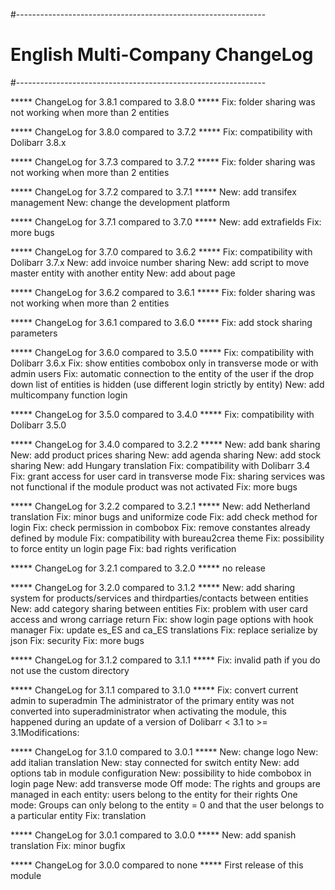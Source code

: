 #--------------------------------------------------------------
# English Multi-Company ChangeLog
#--------------------------------------------------------------

***** ChangeLog for 3.8.1 compared to 3.8.0 *****
Fix: folder sharing was not working when more than 2 entities

***** ChangeLog for 3.8.0 compared to 3.7.2 *****
Fix: compatibility with Dolibarr 3.8.x

***** ChangeLog for 3.7.3 compared to 3.7.2 *****
Fix: folder sharing was not working when more than 2 entities

***** ChangeLog for 3.7.2 compared to 3.7.1 *****
New: add transifex management
New: change the development platform

***** ChangeLog for 3.7.1 compared to 3.7.0 *****
New: add extrafields
Fix: more bugs

***** ChangeLog for 3.7.0 compared to 3.6.2 *****
Fix: compatibility with Dolibarr 3.7.x
New: add invoice number sharing
New: add script to move master entity with another entity
New: add about page

***** ChangeLog for 3.6.2 compared to 3.6.1 *****
Fix: folder sharing was not working when more than 2 entities

***** ChangeLog for 3.6.1 compared to 3.6.0 *****
Fix: add stock sharing parameters

***** ChangeLog for 3.6.0 compared to 3.5.0 *****
Fix: compatibility with Dolibarr 3.6.x
Fix: show entities combobox only in transverse mode or with admin users
Fix: automatic connection to the entity of the user if the drop down list of entities is hidden (use different login strictly by entity)
New: add multicompany function login

***** ChangeLog for 3.5.0 compared to 3.4.0 *****
Fix: compatibility with Dolibarr 3.5.0

***** ChangeLog for 3.4.0 compared to 3.2.2 *****
New: add bank sharing
New: add product prices sharing
New: add agenda sharing
New: add stock sharing
New: add Hungary translation
Fix: compatibility with Dolibarr 3.4
Fix: grant access for user card in transverse mode
Fix: sharing services was not functional if the module product was not activated
Fix: more bugs

***** ChangeLog for 3.2.2 compared to 3.2.1 *****
New: add Netherland translation
Fix: minor bugs and uniformize code
Fix: add check method for login
Fix: check permission in combobox
Fix: remove constantes already defined by module
Fix: compatibility with bureau2crea theme
Fix: possibility to force entity un login page
Fix: bad rights verification

***** ChangeLog for 3.2.1 compared to 3.2.0 *****
no release

***** ChangeLog for 3.2.0 compared to 3.1.2 *****
New: add sharing system for products/services and thirdparties/contacts between entities
New: add category sharing between entities
Fix: problem with user card access and wrong carriage return
Fix: show login page options with hook manager
Fix: update es_ES and ca_ES translations
Fix: replace serialize by json
Fix: security
Fix: more bugs

***** ChangeLog for 3.1.2 compared to 3.1.1 *****
Fix: invalid path if you do not use the custom directory

***** ChangeLog for 3.1.1 compared to 3.1.0 *****
Fix: convert current admin to superadmin
The administrator of the primary entity was not converted into superadministrator when activating the module,
this happened during an update of a version of Dolibarr < 3.1 to >= 3.1Modifications:

***** ChangeLog for 3.1.0 compared to 3.0.1 *****
New: change logo
New: add italian translation
New: stay connected for switch entity
New: add options tab in module configuration
New: possibility to hide combobox in login page
New: add transverse mode
		Off mode: The rights and groups are managed in each entity: users belong to the entity for their rights
		One mode: Groups can only belong to the entity = 0 and that the user belongs to a particular entity
Fix: translation

***** ChangeLog for 3.0.1 compared to 3.0.0 *****
New: add spanish translation
Fix: minor bugfix

***** ChangeLog for 3.0.0 compared to none *****
First release of this module

